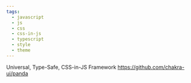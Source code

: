 ```yaml
---
tags:
  - javascript
  - js
  - css
  - css-in-js
  - typescript
  - style
  - theme
---
```


Universal, Type-Safe, CSS-in-JS Framework
https://github.com/chakra-ui/panda

